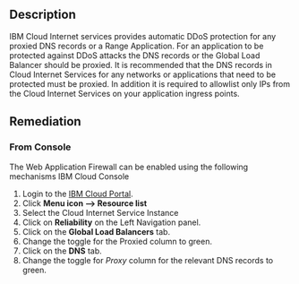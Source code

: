 ## Description

IBM Cloud Internet services provides automatic DDoS protection for any proxied DNS
records or a Range Application. For an application to be protected against DDoS attacks the
DNS records or the Global Load Balancer should be proxied. It is recommended that the
DNS records in Cloud Internet Services for any networks or applications that need to be
protected must be proxied. In addition it is required to allowlist only IPs from the Cloud
Internet Services on your application ingress points.

## Remediation

### From Console

The Web Application Firewall can be enabled using the following mechanisms IBM Cloud Console

1. Login to the [IBM Cloud Portal](https://cloud.ibm.com).
2. Click **Menu icon --> Resource list**
3. Select the Cloud Internet Service Instance
4. Click on **Reliability** on the Left Navigation panel.
5. Click on the **Global Load Balancers** tab.
6. Change the toggle for the Proxied column to green.
7. Click on the **DNS** tab.
8. Change the toggle for *Proxy* column for the relevant DNS records to green.
